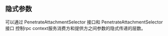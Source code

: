 ## 隐式参数
可以通过 PenetrateAttachmentSelector 接口和 PenetrateAttachmentSelector 接口 控制rpc context服务消费方和提供方之间参数的隐式传递的层数。
